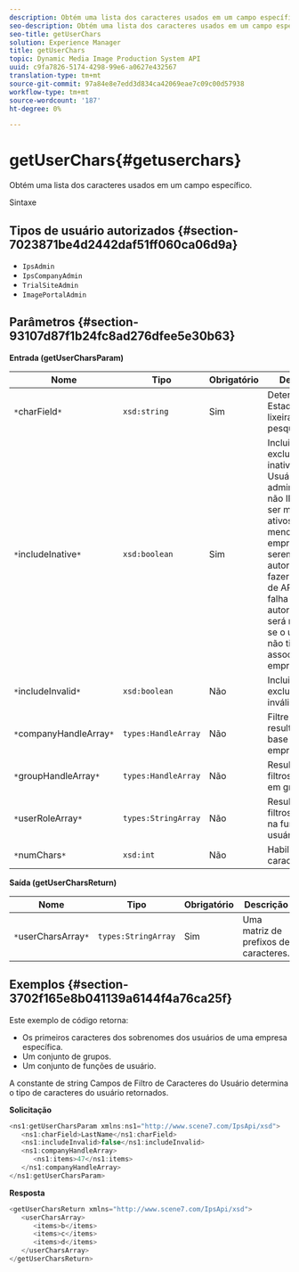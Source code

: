 ```yaml
---
description: Obtém uma lista dos caracteres usados em um campo específico.
seo-description: Obtém uma lista dos caracteres usados em um campo específico.
seo-title: getUserChars
solution: Experience Manager
title: getUserChars
topic: Dynamic Media Image Production System API
uuid: c9fa7826-5174-4298-99e6-a0627e432567
translation-type: tm+mt
source-git-commit: 97a84e8e7edd3d834ca42069eae7c09c00d57938
workflow-type: tm+mt
source-wordcount: '187'
ht-degree: 0%

---
```



# getUserChars{#getuserchars}

Obtém uma lista dos caracteres usados em um campo específico.

Sintaxe

## Tipos de usuário autorizados {#section-7023871be4d2442daf51ff060ca06d9a}

* `IpsAdmin`
* `IpsCompanyAdmin`
* `TrialSiteAdmin`
* `ImagePortalAdmin`

## Parâmetros {#section-93107d87f1b24fc8ad276dfee5e30b63}

**Entrada (getUserCharsParam)**

| Nome | Tipo | Obrigatório | Descrição |
|---|---|---|---|
| `*`charField`*` | `xsd:string` | Sim | Determina o Estado de lixeira a ser pesquisado. |
| `*`includeInative`*` | `xsd:boolean` | Sim | Incluir ou excluir usuários inativos. Usuários administradores não IPS devem ser membros ativos de pelo menos uma empresa para serem autorizados a fazer chamadas de API. Uma falha de autorização será retornada se o usuário não tiver associações de empresa ativas. |
| `*`includeInvalid`*` | `xsd:boolean` | Não | Incluir ou excluir usuários inválidos. |
| `*`companyHandleArray`*` | `types:HandleArray` | Não | Filtre os resultados com base na empresa. |
| `*`groupHandleArray`*` | `types:HandleArray` | Não | Resultados de filtros com base em grupos. |
| `*`userRoleArray`*` | `types:StringArray` | Não | Resultados de filtros com base na função do usuário. |
| `*`numChars`*` | `xsd:int` | Não | Habilitar > 1 caractere. |

**Saída (getUserCharsReturn)**

| Nome | Tipo | Obrigatório | Descrição |
|---|---|---|---|
| `*`userCharsArray`*` | `types:StringArray` | Sim | Uma matriz de prefixos de caracteres. |

## Exemplos {#section-3702f165e8b041139a6144f4a76ca25f}

Este exemplo de código retorna:

* Os primeiros caracteres dos sobrenomes dos usuários de uma empresa específica.
* Um conjunto de grupos.
* Um conjunto de funções de usuário.

A constante de string Campos de Filtro de Caracteres do Usuário determina o tipo de caracteres do usuário retornados.

**Solicitação**

```java
<ns1:getUserCharsParam xmlns:ns1="http://www.scene7.com/IpsApi/xsd">
   <ns1:charField>LastName</ns1:charField>
   <ns1:includeInvalid>false</ns1:includeInvalid>
   <ns1:companyHandleArray>
      <ns1:items>47</ns1:items>
   </ns1:companyHandleArray>
</ns1:getUserCharsParam>
```

**Resposta**

```java
<getUserCharsReturn xmlns="http://www.scene7.com/IpsApi/xsd">
   <userCharsArray>
      <items>b</items>
      <items>c</items>
      <items>d</items>
   </userCharsArray>
</getUserCharsReturn>
```

